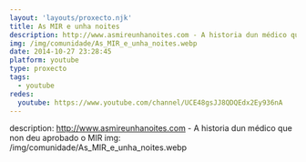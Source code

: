 ```yaml
---
layout: 'layouts/proxecto.njk'
title: As MIR e unha noites
description: http://www.asmireunhanoites.com - A historia dun médico que non deu aprobado o MIR
img: /img/comunidade/As_MIR_e_unha_noites.webp
date: 2014-10-27 23:28:45
platform: youtube
type: proxecto
tags:
  - youtube
redes:
  youtube: https://www.youtube.com/channel/UCE48gsJJ8QDQEdx2Ey936nA
---
```

description: http://www.asmireunhanoites.com - A historia dun médico que non deu aprobado o MIR
img: /img/comunidade/As_MIR_e_unha_noites.webp
